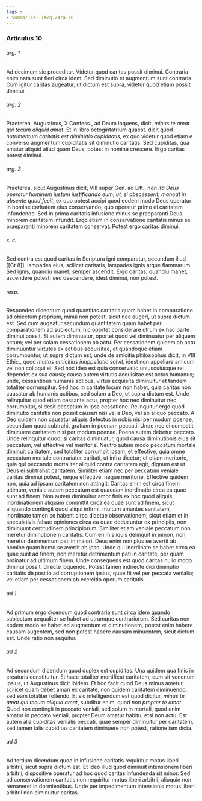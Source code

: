 ```yaml
---
tags : 
- Summa/IIa-IIæ/q.24/a.10
---
```


### Articulus 10

###### arg. 1
Ad decimum sic proceditur. Videtur quod caritas possit diminui. Contraria enim nata sunt fieri circa idem. Sed diminutio et augmentum sunt contraria. Cum igitur caritas augeatur, ut dictum est supra, videtur quod etiam possit diminui.

###### arg. 2
Praeterea, Augustinus, X Confess., ad Deum loquens, dicit, *minus te amat qui tecum aliquid amat*. Et in libro octogintatrium quaest. dicit quod *nutrimentum caritatis est diminutio cupiditatis*, ex quo videtur quod etiam e converso augmentum cupiditatis sit diminutio caritatis. Sed cupiditas, qua amatur aliquid aliud quam Deus, potest in homine crescere. Ergo caritas potest diminui.

###### arg. 3
Praeterea, sicut Augustinus dicit, VIII super Gen. ad Litt., *non ita Deus operatur hominem iustum iustificando eum, ut, si abscesserit, maneat in absente quod fecit*, ex quo potest accipi quod eodem modo Deus operatur in homine caritatem eius conservando, quo operatur primo ei caritatem infundendo. Sed in prima caritatis infusione minus se praeparanti Deus minorem caritatem infundit. Ergo etiam in conservatione caritatis minus se praeparanti minorem caritatem conservat. Potest ergo caritas diminui.

###### s. c.
Sed contra est quod caritas in Scriptura igni comparatur, secundum illud [[Ct 8]], lampades eius, scilicet caritatis, lampades ignis atque flammarum. Sed ignis, quandiu manet, semper ascendit. Ergo caritas, quandiu manet, ascendere potest; sed descendere, idest diminui, non potest.

###### resp.
Respondeo dicendum quod quantitas caritatis quam habet in comparatione ad obiectum proprium, minui non potest, sicut nec augeri, ut supra dictum est. Sed cum augeatur secundum quantitatem quam habet per comparationem ad subiectum, hic oportet considerare utrum ex hac parte diminui possit. Si autem diminuatur, oportet quod vel diminuatur per aliquem actum; vel per solam cessationem ab actu. Per cessationem quidem ab actu diminuuntur virtutes ex actibus acquisitae, et quandoque etiam corrumpuntur, ut supra dictum est, unde de amicitia philosophus dicit, in VIII Ethic., quod *multas amicitias inappellatio solvit*, idest non appellare amicum vel non colloqui ei. Sed hoc ideo est quia conservatio uniuscuiusque rei dependet ex sua causa; causa autem virtutis acquisitae est actus humanus; unde, cessantibus humanis actibus, virtus acquisita diminuitur et tandem totaliter corrumpitur. Sed hoc in caritate locum non habet, quia caritas non causatur ab humanis actibus, sed solum a Deo, ut supra dictum est. Unde relinquitur quod etiam cessante actu, propter hoc nec diminuitur nec corrumpitur, si desit peccatum in ipsa cessatione. Relinquitur ergo quod diminutio caritatis non possit causari nisi vel a Deo, vel ab aliquo peccato. A Deo quidem non causatur aliquis defectus in nobis nisi per modum poenae, secundum quod subtrahit gratiam in poenam peccati. Unde nec ei competit diminuere caritatem nisi per modum poenae. Poena autem debetur peccato. Unde relinquitur quod, si caritas diminuatur, quod causa diminutionis eius sit peccatum, vel effective vel meritorie. Neutro autem modo peccatum mortale diminuit caritatem, sed totaliter corrumpit ipsam, et effective, quia omne peccatum mortale contrariatur caritati, ut infra dicetur; et etiam meritorie, quia qui peccando mortaliter aliquid contra caritatem agit, dignum est ut Deus ei subtrahat caritatem. Similiter etiam nec per peccatum veniale caritas diminui potest, neque effective, neque meritorie. Effective quidem non, quia ad ipsam caritatem non attingit. Caritas enim est circa finem ultimum, veniale autem peccatum est quaedam inordinatio circa ea quae sunt ad finem. Non autem diminuitur amor finis ex hoc quod aliquis inordinationem aliquam committit circa ea quae sunt ad finem, sicut aliquando contingit quod aliqui infirmi, multum amantes sanitatem, inordinate tamen se habent circa diaetae observationem; sicut etiam et in speculativis falsae opiniones circa ea quae deducuntur ex principiis, non diminuunt certitudinem principiorum. Similiter etiam veniale peccatum non meretur diminutionem caritatis. Cum enim aliquis delinquit in minori, non meretur detrimentum pati in maiori. Deus enim non plus se avertit ab homine quam homo se avertit ab ipso. Unde qui inordinate se habet circa ea quae sunt ad finem, non meretur detrimentum pati in caritate, per quam ordinatur ad ultimum finem. Unde consequens est quod caritas nullo modo diminui possit, directe loquendo. Potest tamen indirecte dici diminutio caritatis dispositio ad corruptionem ipsius, quae fit vel per peccata venialia; vel etiam per cessationem ab exercitio operum caritatis.

###### ad 1
Ad primum ergo dicendum quod contraria sunt circa idem quando subiectum aequaliter se habet ad utrumque contrariorum. Sed caritas non eodem modo se habet ad augmentum et diminutionem, potest enim habere causam augentem, sed non potest habere causam minuentem, sicut dictum est. Unde ratio non sequitur.

###### ad 2
Ad secundum dicendum quod duplex est cupiditas. Una quidem qua finis in creaturis constituitur. Et haec totaliter mortificat caritatem, cum sit venenum ipsius, ut Augustinus dicit ibidem. Et hoc facit quod Deus minus ametur, scilicet quam debet amari ex caritate, non quidem caritatem diminuendo, sed eam totaliter tollendo. Et sic intelligendum est quod dicitur, *minus te amat qui tecum aliquid amat*, subditur enim, quod *non propter te amat*. Quod non contingit in peccato veniali, sed solum in mortali, quod enim amatur in peccato veniali, propter Deum amatur habitu, etsi non actu. Est autem alia cupiditas venialis peccati, quae semper diminuitur per caritatem, sed tamen talis cupiditas caritatem diminuere non potest, ratione iam dicta.

###### ad 3
Ad tertium dicendum quod in infusione caritatis requiritur motus liberi arbitrii, sicut supra dictum est. Et ideo illud quod diminuit intensionem liberi arbitrii, dispositive operatur ad hoc quod caritas infundenda sit minor. Sed ad conservationem caritatis non requiritur motus liberi arbitrii, alioquin non remaneret in dormientibus. Unde per impedimentum intensionis motus liberi arbitrii non diminuitur caritas.


